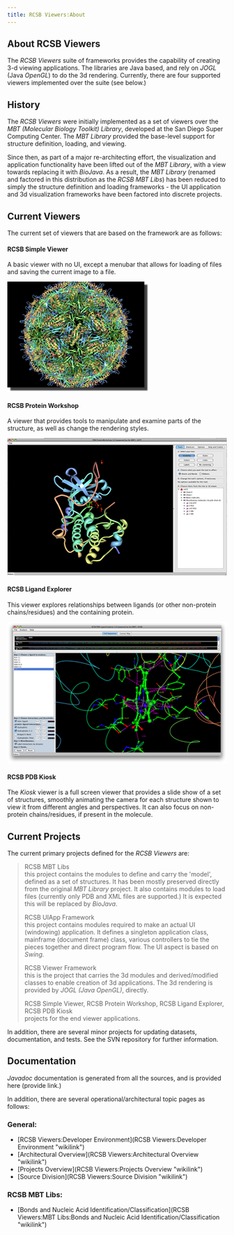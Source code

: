 ```yaml
---
title: RCSB Viewers:About
---
```


About RCSB Viewers
------------------

The *RCSB Viewers* suite of frameworks provides the capability of
creating 3-d viewing applications. The libraries are Java based, and
rely on *JOGL* (Java *OpenGL*) to do the 3d rendering. Currently, there
are four supported viewers implemented over the suite (see below.)

History
-------

The *RCSB Viewers* were initially implemented as a set of viewers over
the *MBT (Molecular Biology Toolkit) Library*, developed at the San
Diego Super Computing Center. The *MBT Library* provided the base-level
support for structure definition, loading, and viewing.

Since then, as part of a major re-architecting effort, the visualization
and application functionality have been lifted out of the *MBT Library*,
with a view towards replacing it with *BioJava*. As a result, the *MBT
Library* (renamed and factored in this distribution as the *RCSB MBT
Libs*) has been reduced to simply the structure definition and loading
frameworks - the UI application and 3d visualization frameworks have
been factored into discrete projects.

Current Viewers
---------------

The current set of viewers that are based on the framework are as
follows:

#### RCSB Simple Viewer

A basic viewer with no UI, except a menubar that allows for loading of
files and saving the current image to a file.

  
  
![](SimpleViewerOverview.png "fig:SimpleViewerOverview.png")

#### RCSB Protein Workshop

A viewer that provides tools to manipulate and examine parts of the
structure, as well as change the rendering styles.

  
  
![](ProteinWorkshopOverview.png "fig:ProteinWorkshopOverview.png")

#### RCSB Ligand Explorer

This viewer explores relationships between ligands (or other non-protein
chains/residues) and the containing protein.

  
  
![](LigandExplorerOverview.png "fig:LigandExplorerOverview.png")

#### RCSB PDB Kiosk

The *Kiosk* viewer is a full screen viewer that provides a slide show of
a set of structures, smoothly animating the camera for each structure
shown to view it from different angles and perspectives. It can also
focus on non-protein chains/residues, if present in the molecule.

Current Projects
----------------

The current primary projects defined for the *RCSB Viewers* are:

> RCSB MBT Libs  
> this project contains the modules to define and carry the 'model',
> defined as a set of structures. It has been mostly preserved directly
> from the original *MBT Library* project. It also contains modules to
> load files (currently only PDB and XML files are supported.) It is
> expected this will be replaced by *BioJava*.
>
> <!-- -->
>
> RCSB UIApp Framework  
> this project contains modules required to make an actual UI
> (windowing) application. It defines a singleton application class,
> mainframe (document frame) class, various controllers to tie the
> pieces together and direct program flow. The UI aspect is based on
> *Swing.*
>
> <!-- -->
>
> RCSB Viewer Framework  
> this is the project that carries the 3d modules and derived/modified
> classes to enable creation of 3d applications. The 3d rendering is
> provided by *JOGL (Java OpenGL)*, directly.
>
> <!-- -->
>
> RCSB Simple Viewer, RCSB Protein Workshop, RCSB Ligand Explorer, RCSB PDB Kiosk  
> projects for the end viewer applications.
>
In addition, there are several minor projects for updating datasets,
documentation, and tests. See the SVN repository for further
information.

Documentation
-------------

*Javadoc* documentation is generated from all the sources, and is
provided here (provide link.)

In addition, there are several operational/architectural topic pages as
follows:

### General:

-   [RCSB Viewers:Developer
    Environment](RCSB Viewers:Developer Environment "wikilink")
-   [Architectural
    Overview](RCSB Viewers:Architectural Overview "wikilink")
-   [Projects Overview](RCSB Viewers:Projects Overview "wikilink")
-   [Source Division](RCSB Viewers:Source Division "wikilink")

### RCSB MBT Libs:

-   [Bonds and Nucleic Acid
    Identification/Classification](RCSB Viewers:MBT Libs:Bonds and Nucleic Acid Identification/Classification "wikilink")

